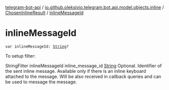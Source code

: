 [telegram-bot-api](../../index.md) / [io.github.oleksivio.telegram.bot.api.model.objects.inline](../index.md) / [ChosenInlineResult](index.md) / [inlineMessageId](./inline-message-id.md)

# inlineMessageId

`var inlineMessageId: `[`String`](https://kotlinlang.org/api/latest/jvm/stdlib/kotlin/-string/index.html)`?`

To setup filter:

StringFilter inlineMessageId inline_message_id [String](https://kotlinlang.org/api/latest/jvm/stdlib/kotlin/-string/index.html) Optional. Identifier of the sent inline message.
Available only if there is an inline keyboard attached to the message. Will be also received in callback queries
and can be used to message the message.

